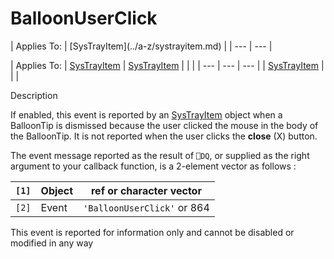 




<h1 class="heading"><span class="name">BalloonUserClick</span></h1>
| Applies To: | [SysTrayItem](../a-z/systrayitem.md) |
| --- | ---  |

| Applies To: | [SysTrayItem](../a-z/systrayitem.md) | [SysTrayItem](../a-z/systrayitem.md) |  |  |
| --- | --- | ---  |
| [SysTrayItem](../a-z/systrayitem.md) |  |  |


Description


If enabled, this event is reported by an [SysTrayItem](../a-z/systrayitem.md) object when a BalloonTip is dismissed because the user clicked the mouse in the body of the BalloonTip. It is not reported when the user clicks the **close** (X) button.


The event message reported as the result of `⎕DQ`, or supplied as the right argument to your callback function, is a 2-element vector as follows :

| `[1]` | Object | ref or character vector |
| --- | --- | ---  |
| `[2]` | Event | `'BalloonUserClick'` or 864 |


This event is reported for information only and cannot be disabled or modified in any way



